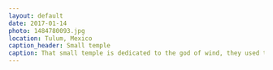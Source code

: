 ```yaml
---
layout: default
date: 2017-01-14
photo: 1484780093.jpg
location: Tulum, Mexico
caption_header: Small temple
caption: That small temple is dedicated to the god of wind, they used to make offering to this god and others with fishes and item they would either find or build.
---
```

